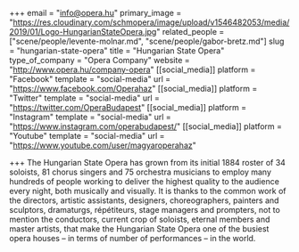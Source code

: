 +++
email = "info@opera.hu"
primary_image = "https://res.cloudinary.com/schmopera/image/upload/v1546482053/media/2019/01/Logo-HungarianStateOpera.jpg"
related_people = ["scene/people/levente-molnar.md", "scene/people/gabor-bretz.md"]
slug = "hungarian-state-opera"
title = "Hungarian State Opera"
type_of_company = "Opera Company"
website = "http://www.opera.hu/company-opera"
[[social_media]]
platform = "Facebook"
template = "social-media"
url = "https://www.facebook.com/Operahaz"
[[social_media]]
platform = "Twitter"
template = "social-media"
url = "https://twitter.com/OperaBudapest"
[[social_media]]
platform = "Instagram"
template = "social-media"
url = "https://www.instagram.com/operabudapest/"
[[social_media]]
platform = "Youtube"
template = "social-media"
url = "https://www.youtube.com/user/magyaroperahaz"

+++
The Hungarian State Opera has grown from its initial 1884 roster of 34 soloists, 81 chorus singers and 75 orchestra musicians to employ many hundreds of people working to deliver the highest quality to the audience every night, both musically and visually. It is thanks to the common work of the directors, artistic assistants, designers, choreographers, painters and sculptors, dramaturgs, répétiteurs, stage managers and prompters, not to mention the conductors, current crop of soloists, eternal members and master artists, that make the Hungarian State Opera one of the busiest opera houses – in terms of number of performances – in the world.